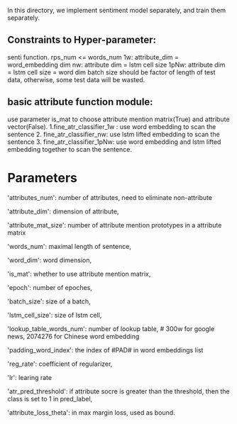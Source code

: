 In this directory, we implement sentiment model separately, and train them separately.

## Constraints to Hyper-parameter:
senti function. rps_num <= words_num
1w: attribute_dim = word_embedding dim
nw: attribute dim = lstm cell size
1pNw: attribute dim = lstm cell size = word dim
batch size should be factor of length of test data, otherwise, some test data will be wasted.

## basic attribute function module:
use parameter is_mat to choose attribute mention matrix(True) and attribute vector(False).
1.fine_atr_classifier_1w : use word embedding to scan the sentence
2. fine_atr_classifier_nw: use lstm lifted embedding to scan the sentence
3. fine_atr_classifier_1pNw: use word embedding and lstm lifted embedding together to scan the sentence.

# Parameters
'attributes_num': number of attributes, need to eliminate non-attribute

'attribute_dim': dimension of attribute,

'attribute_mat_size': number of attribute mention prototypes in a attribute matrix

'words_num': maximal length of sentence,

'word_dim': word dimension,

'is_mat': whether to use attribute mention matrix,

'epoch': number of epoches,

'batch_size': size of a batch,

'lstm_cell_size': size of lstm cell,

'lookup_table_words_num': number of lookup table,  # 300w for google news, 2074276 for Chinese word embedding

'padding_word_index': the index of #PAD# in word embeddings list

'reg_rate': coefficient of regularizer,

'lr': learing rate

'atr_pred_threshold': if attribute socre is greater than the threshold, then the class is set to 1 in pred_label,

'attribute_loss_theta': in max margin loss, used as bound.